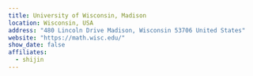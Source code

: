 ```yaml
---
title: University of Wisconsin, Madison
location: Wisconsin, USA
address: "480 Lincoln Drive Madison, Wisconsin 53706 United States"
website: "https://math.wisc.edu/"
show_date: false
affiliates:
  - shijin
---
```

